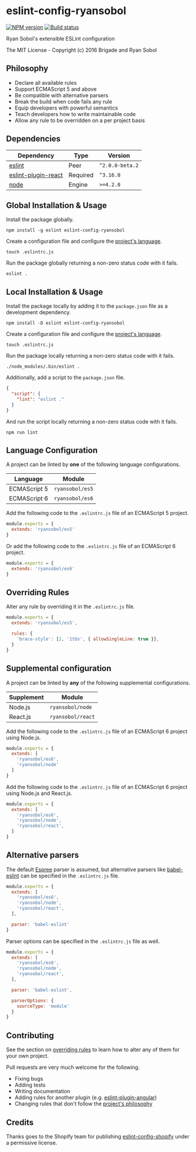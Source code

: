 # eslint-config-ryansobol

[![NPM version][ni]][nu]
[![Build status][ti]][tu]

Ryan Sobol's extensible ESLint configuration

The MIT License - Copyright (c) 2016 Brigade and Ryan Sobol

## Philosophy

- Declare all available rules
- Support ECMAScript 5 and above
- Be compatible with alternative parsers
- Break the build when code fails any rule
- Equip developers with powerful semantics
- Teach developers how to write maintainable code
- Allow any rule to be overridden on a per project basis

## Dependencies

| Dependency                   | Type     | Version         |
|------------------------------|----------|-----------------|
| [eslint][eslint]             | Peer     | `^2.0.0-beta.2` |
| [eslint-plugin-react][react] | Required | `^3.16.0`       |
| [node][node]                 | Engine   | `>=4.2.0`       |

## Global Installation & Usage

Install the package globally.

```shell
npm install -g eslint eslint-config-ryansobol
```

Create a configuration file and configure the [project's language][language].

```shell
touch .eslintrc.js
```

Run the package globally returning a non-zero status code with it fails.

```shell
eslint .
```

## Local Installation & Usage

Install the package locally by adding it to the `package.json` file as a development dependency.

```shell
npm install -D eslint eslint-config-ryansobol
```

Create a configuration file and configure the [project's language][language].

```shell
touch .eslintrc.js
```

Run the package locally returning a non-zero status code with it fails.

```shell
./node_modules/.bin/eslint .
```

Additionally, add a script to the `package.json` file.

```json
{
  "script": {
    "lint": "eslint ."
  }
}
```

And run the script locally returning a non-zero status code with it fails.

```shell
npm run lint
```

## Language Configuration

A project can be linted by **one** of the following language configurations.

| Language     | Module            |
|--------------|-------------------|
| ECMAScript 5 | `ryansobol/es5`   |
| ECMAScript 6 | `ryansobol/es6`   |

Add the following code to the `.eslintrc.js` file of an ECMAScript 5 project.

```js
module.exports = {
  extends: 'ryansobol/es5'
}
```

Or add the following code to the `.eslintrc.js` file of an ECMAScript 6 project.

```js
module.exports = {
  extends: 'ryansobol/es6'
}
```

## Overriding Rules

Alter any rule by overriding it in the `.eslintrc.js` file.

```js
module.exports = {
  extends: 'ryansobol/es5',

  rules: {
    'brace-style': [2, '1tbs', { allowSingleLine: true }],
  }
}
```

## Supplemental configuration

A project can be linted by **any** of the following supplemental configurations.

| Supplement | Module            |
|------------|-------------------|
| Node.js    | `ryansobol/node`  |
| React.js   | `ryansobol/react` |

Add the following code to the `.eslintrc.js` file of an ECMAScript 6 project using Node.js.

```js
module.exports = {
  extends: [
    'ryansobol/es6',
    'ryansobol/node'
  ]
}
```

Add the following code to the `.eslintrc.js` file of an ECMAScript 6 project using Node.js and React.js.

```js
module.exports = {
  extends: [
    'ryansobol/es6',
    'ryansobol/node',
    'ryansobol/react',
  ]
}
```

## Alternative parsers

The default [Espree][espree] parser is assumed, but alternative parsers like [babel-eslint][babel] can be specified in the `.eslintrc.js` file.

```js
module.exports = {
  extends: [
    'ryansobol/es6',
    'ryansobol/node',
    'ryansobol/react',
  ],

  parser: 'babel-eslint'
}
```

Parser options can be specified in the `.eslintrc.js` file as well.

```js
module.exports = {
  extends: [
    'ryansobol/es6',
    'ryansobol/node',
    'ryansobol/react',
  ],

  parser: 'babel-eslint',

  parserOptions: {
    sourceType: 'module'
  }
}
```

## Contributing

See the section on [overriding rules][overriding] to learn how to alter any of them for your own project.

Pull requests are very much welcome for the following.

- Fixing bugs
- Adding tests
- Writing documentation
- Adding rules for another plugin (e.g. [eslint-plugin-angular][angular])
- Changing rules that don't follow the [project's philosophy][philosophy]

## Credits

Thanks goes to the Shopify team for publishing [eslint-config-shopify][shopify] under a permissive license.

[ni]: https://img.shields.io/npm/v/eslint-config-ryansobol.svg?style=flat-square
[nu]: https://www.npmjs.com/package/eslint-config-ryansobol
[ti]: https://img.shields.io/travis/ryansobol/eslint-config-ryansobol/master.svg?style=flat-square
[tu]: https://travis-ci.org/ryansobol/eslint-config-ryansobol
[angular]: https://github.com/Gillespie59/eslint-plugin-angular
[babel]: https://github.com/babel/babel-eslint
[eslint]: http://eslint.org/
[espree]: https://github.com/eslint/espree
[node]: https://nodejs.org/
[react]: https://github.com/yannickcr/eslint-plugin-react
[shopify]: https://github.com/Shopify/eslint-config-shopify
[language]: #language-configuration
[overriding]: #overriding-rules
[philosophy]: #philosophy
